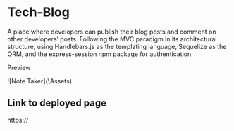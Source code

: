 # Tech-Blog
A place where developers can publish their blog posts and comment on other developers’ posts. Following the MVC paradigm in its architectural structure, using Handlebars.js as the templating language, Sequelize as the ORM, and the express-session npm package for authentication.

Preview

![Note Taker](\Assets\)
 
## Link to deployed page

https://